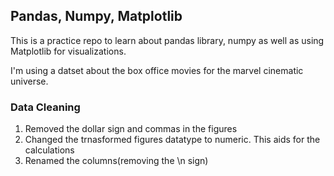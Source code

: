 ## Pandas, Numpy, Matplotlib

This is a practice repo to learn about pandas library, numpy as well as using Matplotlib for visualizations.

I'm using a datset about the box office movies for the marvel cinematic universe. 

### Data Cleaning
1. Removed the dollar sign and commas in the figures
2. Changed the trnasformed figures datatype to numeric. This aids for the calculations
3. Renamed the columns(removing the \n sign)

